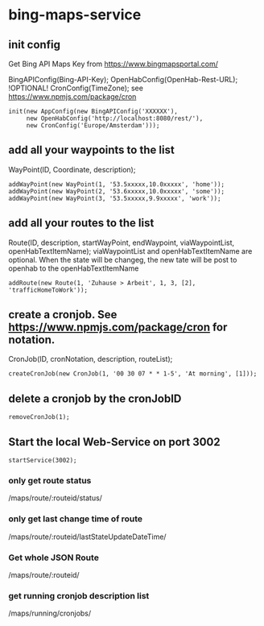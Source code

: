 # bing-maps-service

## init config
Get Bing API Maps Key from https://www.bingmapsportal.com/

BingAPIConfig(Bing-API-Key);
OpenHabConfig(OpenHab-Rest-URL); !OPTIONAL!
CronConfig(TimeZone); see https://www.npmjs.com/package/cron

```
init(new AppConfig(new BingAPIConfig('XXXXXX'),
	 new OpenHabConfig('http://localhost:8080/rest/'),
	 new CronConfig('Europe/Amsterdam')));
```
	 
## add all your waypoints to the list
WayPoint(ID, Coordinate, description);
```
addWayPoint(new WayPoint(1, '53.5xxxxx,10.0xxxxx', 'home'));
addWayPoint(new WayPoint(2, '53.6xxxxx,10.0xxxxx', 'some'));
addWayPoint(new WayPoint(3, '53.5xxxxx,9.9xxxxx', 'work'));
```

## add all your routes to the list
Route(ID, description, startWayPoint, endWaypoint, viaWaypointList, openHabTextItemName);
viaWaypointList and openHabTextItemName are optional. When the state will be changeg, the new tate will be post to openhab to the openHabTextItemName

```
addRoute(new Route(1, 'Zuhause > Arbeit', 1, 3, [2], 'trafficHomeToWork'));
```

## create a cronjob. See https://www.npmjs.com/package/cron for notation.
CronJob(ID, cronNotation, description, routeList);
```
createCronJob(new CronJob(1, '00 30 07 * * 1-5', 'At morning', [1]));
```

## delete a cronjob by the cronJobID
```
removeCronJob(1);
```

## Start the local Web-Service on port 3002
```
startService(3002);
```

### only get route status
/maps/route/:routeid/status/

### only get last change time of route
/maps/route/:routeid/lastStateUpdateDateTime/

### Get whole JSON Route
/maps/route/:routeid/

### get running cronjob description list
/maps/running/cronjobs/




